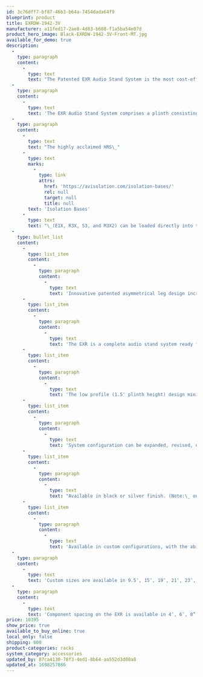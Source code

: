 ```yaml
---
id: 3c76dff7-bf87-46b3-b64a-7454dada64f9
blueprint: product
title: EXRDW-1942-3V
manufacturer: a11fed17-2ae8-4d83-b608-f1a5ba54e07d
product_hero_image: Black-EXRDW-1942-3V-Front-MT.jpg
available_for_demo: true
description:
  -
    type: paragraph
    content:
      -
        type: text
        text: "The Patented EXR Audio Stand System is the most cost-effective, high-performance audio stand system developed by HRS (US Patent No.: 11,751,682).\_ This Patent Pending design has a unique asymmetrical 4-leg vertical support system that increases frame stiffness and overall performance compared to traditional 3 or 4-leg designs."
  -
    type: paragraph
    content:
      -
        type: text
        text: 'The EXR Audio Stand System comprises a plinth consisting of billet-machined aluminum front trim, proprietary HRS-constrained layer damping system, as well as custom pressed resin fabric composite top and bottom plates. The vertical structure of the EXR Audio Stand System consists of a custom modular billet-machined aluminum support system with an internal energy dissipation system.'
  -
    type: paragraph
    content:
      -
        type: text
        text: "The highly acclaimed HRS\_"
      -
        type: text
        marks:
          -
            type: link
            attrs:
              href: 'https://avisolation.com/isolation-bases/'
              rel: null
              target: null
              title: null
        text: 'Isolation Bases'
      -
        type: text
        text: "\_(E1X, R3X, S3, and M3X2) can be loaded directly into the EXR Audio Stand System at any, or all, shelf locations, for even better overall performance. Unlike the other HRS Audio Stands, HRS Isolation Bases are not required in the EXR Audio Stand System. The EXR plinth used in the structure of the audio stand system can be used to support the component directly."
  -
    type: bullet_list
    content:
      -
        type: list_item
        content:
          -
            type: paragraph
            content:
              -
                type: text
                text: 'Innovative patented asymmetrical leg design increases rigidity and performance.'
      -
        type: list_item
        content:
          -
            type: paragraph
            content:
              -
                type: text
                text: 'The EXR is a complete audio stand system ready for your components. You can selectively add any HRS Isolation Base at any location.'
      -
        type: list_item
        content:
          -
            type: paragraph
            content:
              -
                type: text
                text: 'The low profile (1.5″ plinth height) design minimizes the total vertical height, which makes the EXR the most space-efficient HRS Audio Stand.'
      -
        type: list_item
        content:
          -
            type: paragraph
            content:
              -
                type: text
                text: 'System configuration can be expanded, revised, or upgraded at any time (preserves value)'
      -
        type: list_item
        content:
          -
            type: paragraph
            content:
              -
                type: text
                text: "Available in black or silver finish. (Note:\_ on silver EXR Audio Stand Systems, the left and right sides, as well as the back of the plinth, are a black finish.)"
      -
        type: list_item
        content:
          -
            type: paragraph
            content:
              -
                type: text
                text: 'Available in custom configurations, with the ability to support as many or as few components as needed'
  -
    type: paragraph
    content:
      -
        type: text
        text: 'Custom sizes are available in 9.5″, 15″, 19″, 21″, 23″, and 25″ width with any customer-specified depth, making it the most affordable HRS Audio Stand for any component.'
  -
    type: paragraph
    content:
      -
        type: text
        text: 'Component spacing on the EXR is available in 4″, 6″, 8”, 10”, or 12″, as well as custom component spacing of 14″, 16″, and 18″.'
price: 10395
show_price: true
available_to_buy_online: true
local_only: false
shipping: 600
product-categories: racks
system_category: accessories
updated_by: 87ca4130-78f3-4ed1-8b64-aa552d3d08a8
updated_at: 1698257866
---
```

